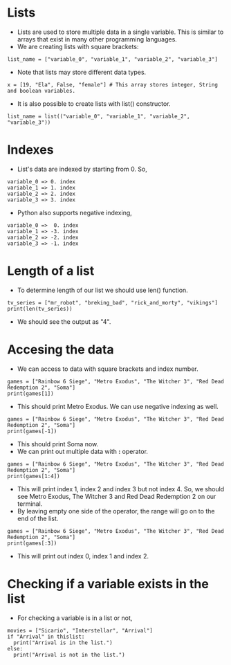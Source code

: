 # Lists
* Lists are used to store multiple data in a single variable. This is similar to arrays that exist in many other programming languages.
* We are creating lists with square brackets:

```
list_name = ["variable_0", "variable_1", "variable_2", "variable_3"]
```
* Note that lists may store different data types.
```
x = [19, "Ela", False, "female"] # This array stores integer, String and boolean variables.
```
* It is also possible to create lists with list() constructor.
```
list_name = list(("variable_0", "variable_1", "variable_2", "variable_3"))
```

# Indexes
* List's data are indexed by starting from 0. So,
```
variable_0 => 0. index
variable_1 => 1. index
variable_2 => 2. index
variable_3 => 3. index
```

* Python also supports negative indexing,
```
variable_0 =>  0. index
variable_1 => -3. index
variable_2 => -2. index
variable_3 => -1. index
```

# Length of a list
* To determine length of our list we should use len() function.
```
tv_series = ["mr_robot", "breking_bad", "rick_and_morty", "vikings"]
print(len(tv_series))
```
* We should see the output as "4".

# Accesing the data
* We can access to data with square brackets and index number.
```
games = ["Rainbow 6 Siege", "Metro Exodus", "The Witcher 3", "Red Dead Redemption 2", "Soma"]
print(games[1])
```
* This should print Metro Exodus. We can use negative indexing as well.
```
games = ["Rainbow 6 Siege", "Metro Exodus", "The Witcher 3", "Red Dead Redemption 2", "Soma"]
print(games[-1])
```
* This should print Soma now.
* We can print out multiple data with **:** operator.
```
games = ["Rainbow 6 Siege", "Metro Exodus", "The Witcher 3", "Red Dead Redemption 2", "Soma"]
print(games[1:4])
```
* This will print index 1, index 2 and index 3 but not index 4. So, we should see Metro Exodus, The Witcher 3 and Red Dead Redemption 2 on our terminal.
* By leaving empty one side of the operator, the range will go on to the end of the list.
```
games = ["Rainbow 6 Siege", "Metro Exodus", "The Witcher 3", "Red Dead Redemption 2", "Soma"]
print(games[:3])
```
* This will print out index 0, index 1 and index 2.

# Checking if a variable exists in the list
* For checking a variable is in a list or not,
```
movies = ["Sicario", "Interstellar", "Arrival"]
if "Arrival" in thislist:
  print("Arrival is in the list.")
else:
  print("Arrival is not in the list.")
```